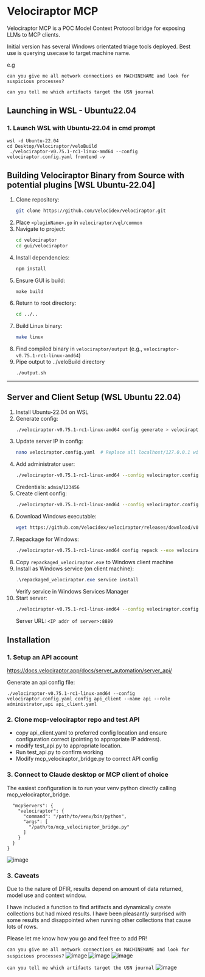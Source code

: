 # Velociraptor MCP
Velociraptor MCP is a POC Model Context Protocol bridge for exposing LLMs to MCP clients.

Initial version has several Windows orientated triage tools deployed. Best use is querying usecase to target machine name.

e.g 

`can you give me all network connections on MACHINENAME and look for suspicious processes?`

`can you tell me which artifacts target the USN journal`

## Launching in WSL - Ubuntu22.04
### 1. Launch WSL with Ubuntu-22.04 in cmd prompt

```
wsl -d Ubuntu-22.04
cd Desktop/Velociraptor/veloBuild
 ./velociraptor-v0.75.1-rc1-linux-amd64 --config velociraptor.config.yaml frontend -v
```

## Building Velociraptor Binary from Source with potential plugins [WSL Ubuntu-22.04]
1. Clone repository:
   ```bash
   git clone https://github.com/Velocidex/velociraptor.git
   ```
2. Place `<pluginName>.go` in `velociraptor/vql/common`
3. Navigate to project:
   ```bash
   cd velociraptor
   cd gui/velociraptor
   ```
4. Install dependencies:
   ```bash
   npm install
   ```
5. Ensure GUI is build:
   ```
   make build
   ```
6. Return to root directory:
   ```bash
   cd ../..
   ```
7. Build Linux binary:
   ```bash
   make linux
   ```
8. Find compiled binary in `velociraptor/output` (e.g., `velociraptor-v0.75.1-rc1-linux-amd64`)
9. Pipe output to ../veloBuild directory
    ```
    ./output.sh
    ```
---

## Server and Client Setup (WSL Ubuntu 22.04)
1. Install Ubuntu-22.04 on WSL
2. Generate config:
   ```bash
   ./velociraptor-v0.75.1-rc1-linux-amd64 config generate > velociraptor.config.yaml
   ```
3. Update server IP in config:
   ```bash
   nano velociraptor.config.yaml  # Replace all localhost/127.0.0.1 with server IP
   ```
4. Add administrator user:
   ```bash
   ./velociraptor-v0.75.1-rc1-linux-amd64 --config velociraptor.config.yaml user add admin --role administrator
   ```
   Credentials: `admin`/`123456`
5. Create client config:
   ```bash
   ./velociraptor-v0.75.1-rc1-linux-amd64 --config velociraptor.config.yaml config client > client.config.yaml
   ```
6. Download Windows executable:
   ```bash
   wget https://github.com/Velocidex/velociraptor/releases/download/v0.74/velociraptor-v0.74.5-windows-amd64.exe
   ```
7. Repackage for Windows:
   ```bash
   ./velociraptor-v0.75.1-rc1-linux-amd64 config repack --exe velociraptor-v0.74.5-windows-amd64.exe client.config.yaml repackaged_velociraptor.exe
   ```
8. Copy `repackaged_velociraptor.exe` to Windows client machine
9. Install as Windows service (on client machine):
   ```powershell
   .\repackaged_velociraptor.exe service install
   ```
   Verify service in Windows Services Manager
10. Start server:
    ```bash
    ./velociraptor-v0.75.1-rc1-linux-amd64 --config velociraptor.config.yaml frontend -v
    ```
    Server URL: `<IP addr of server>:8889`


## Installation
### 1. Setup an API account
https://docs.velociraptor.app/docs/server_automation/server_api/

Generate an api config file:

`./velociraptor-v0.75.1-rc1-linux-amd64 --config velociraptor.config.yaml config api_client --name api --role administrator,api api_client.yaml`

### 2. Clone mcp-velociraptor repo and test API 

- copy api_client.yaml to preferred config location and ensure configuration correct (pointing to appropriate IP address).
- modify test_api.py to appropriate location.
- Run test_api.py to confirm working
- Modify mcp_velociraptor_bridge.py to correct API config

### 3. Connect to Claude desktop or MCP client of choice

The easiest configuration is to run your venv python directly calling mcp_velociraptor_bridge.
```{
  "mcpServers": {
    "velociraptor": {
      "command": "/path/to/venv/bin/python",
      "args": [
        "/path/to/mcp_velociraptor_bridge.py"
      ]
    }
  }
}
```

![image](https://github.com/user-attachments/assets/3e810f03-ca74-4757-b5dc-89d4e8f8aef6)


### 3. Caveats

Due to the nature of DFIR, results depend on amount of data returned, model use and context window.

I have included a function to find artifacts and dynamically create collections but had mixed results.
I have been pleasantly surprised with some results and disappointed when running other collections that cause lots of rows.

Please let me know how you go and feel free to add PR!


`can you give me all network connections on MACHINENAME and look for suspicious processes?`
<img alt="image" src="https://github.com/user-attachments/assets/cc19ccde-f8fa-40d5-8b4d-82215777dc6b" />
<img alt="image" src="https://github.com/user-attachments/assets/734ce6d0-6c66-49cf-a0f7-8236f7435be3" />
<img alt="image" src="https://github.com/user-attachments/assets/b6593321-1089-4f00-8011-5ef08cf80d88" />

`can you tell me which artifacts target the USN journal`
<img alt="image" src="https://github.com/user-attachments/assets/b9f93b1c-4a08-437d-b25a-ff82bdd2ab8c" />

